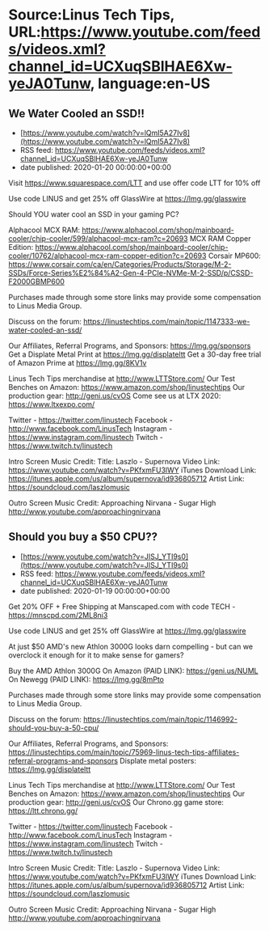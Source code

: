 # Source:Linus Tech Tips, URL:https://www.youtube.com/feeds/videos.xml?channel_id=UCXuqSBlHAE6Xw-yeJA0Tunw, language:en-US

## We Water Cooled an SSD!!
 - [https://www.youtube.com/watch?v=lQmI5A27Iv8](https://www.youtube.com/watch?v=lQmI5A27Iv8)
 - RSS feed: https://www.youtube.com/feeds/videos.xml?channel_id=UCXuqSBlHAE6Xw-yeJA0Tunw
 - date published: 2020-01-20 00:00:00+00:00

Visit https://www.squarespace.com/LTT and use offer code LTT for 10% off

Use code LINUS and get 25% off GlassWire at https://lmg.gg/glasswire

Should YOU water cool an SSD in your gaming PC?

Alphacool MCX RAM: https://www.alphacool.com/shop/mainboard-cooler/chip-cooler/599/alphacool-mcx-ram?c=20693
MCX RAM Copper Edition: https://www.alphacool.com/shop/mainboard-cooler/chip-cooler/10762/alphacool-mcx-ram-copper-edition?c=20693
Corsair MP600: https://www.corsair.com/ca/en/Categories/Products/Storage/M-2-SSDs/Force-Series%E2%84%A2-Gen-4-PCIe-NVMe-M-2-SSD/p/CSSD-F2000GBMP600

Purchases made through some store links may provide some compensation to Linus Media Group.

Discuss on the forum: https://linustechtips.com/main/topic/1147333-we-water-cooled-an-ssd/

Our Affiliates, Referral Programs, and Sponsors: https://lmg.gg/sponsors
Get a Displate Metal Print at https://lmg.gg/displateltt
Get a 30-day free trial of Amazon Prime at https://lmg.gg/8KV1v

Linus Tech Tips merchandise at http://www.LTTStore.com/ 
Our Test Benches on Amazon: https://www.amazon.com/shop/linustechtips 
Our production gear: http://geni.us/cvOS
Come see us at LTX 2020: https://www.ltxexpo.com/

Twitter - https://twitter.com/linustech
Facebook - http://www.facebook.com/LinusTech
Instagram - https://www.instagram.com/linustech
Twitch - https://www.twitch.tv/linustech 

Intro Screen Music Credit:
Title: Laszlo - Supernova
Video Link: https://www.youtube.com/watch?v=PKfxmFU3lWY
iTunes Download Link: https://itunes.apple.com/us/album/supernova/id936805712
Artist Link: https://soundcloud.com/laszlomusic

Outro Screen Music Credit: Approaching Nirvana - Sugar High http://www.youtube.com/approachingnirvana

## Should you buy a $50 CPU??
 - [https://www.youtube.com/watch?v=JISJ_YTI9s0](https://www.youtube.com/watch?v=JISJ_YTI9s0)
 - RSS feed: https://www.youtube.com/feeds/videos.xml?channel_id=UCXuqSBlHAE6Xw-yeJA0Tunw
 - date published: 2020-01-19 00:00:00+00:00

Get 20% OFF + Free Shipping at Manscaped.com with code TECH - https://mnscpd.com/2ML8ni3

Use code LINUS and get 25% off GlassWire at https://lmg.gg/glasswire

At just $50 AMD's new Athlon 3000G looks darn compelling - but can we overclock it enough for it to make sense for gamers?

Buy the AMD Athlon 3000G
On Amazon (PAID LINK): https://geni.us/NUML
On Newegg (PAID LINK): https://lmg.gg/8mPto

Purchases made through some store links may provide some compensation to Linus Media Group.

Discuss on the forum: https://linustechtips.com/main/topic/1146992-should-you-buy-a-50-cpu/

Our Affiliates, Referral Programs, and Sponsors: https://linustechtips.com/main/topic/75969-linus-tech-tips-affiliates-referral-programs-and-sponsors Displate metal posters: https://lmg.gg/displateltt

Linus Tech Tips merchandise at http://www.LTTStore.com/ Our Test Benches on Amazon: https://www.amazon.com/shop/linustechtips Our production gear: http://geni.us/cvOS Our Chrono.gg game store: https://ltt.chrono.gg/

Twitter - https://twitter.com/linustech Facebook - http://www.facebook.com/LinusTech Instagram - https://www.instagram.com/linustech Twitch - https://www.twitch.tv/linustech

Intro Screen Music Credit: Title: Laszlo - Supernova Video Link: https://www.youtube.com/watch?v=PKfxmFU3lWY iTunes Download Link: https://itunes.apple.com/us/album/supernova/id936805712 Artist Link: https://soundcloud.com/laszlomusic

Outro Screen Music Credit: Approaching Nirvana - Sugar High http://www.youtube.com/approachingnirvana

